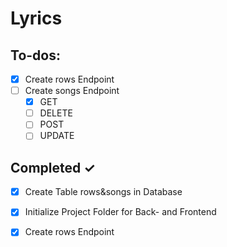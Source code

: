 # Lyrics

## To-dos:
 
- [x] Create rows Endpoint
- [ ] Create songs Endpoint
    - [x] GET
    - [ ] DELETE
    - [ ] POST
    - [ ] UPDATE
 
## Completed ✓

- [x] Create Table rows&songs in Database
- [x] Initialize Project Folder for Back- and Frontend
- [x] Create rows Endpoint

